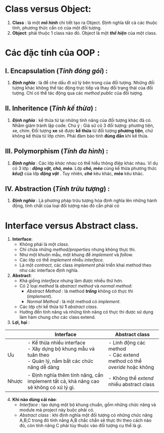 # Class versus Object:

1. **Class** : là một ***mô hình*** chi tiết tạo ra Object. Định nghĩa tất cả các thuộc tính, phương thức cần có của một đối tượng.
2. **Object**: phải thuộc 1 class nào đó. Object là một ***thể hiện*** của một class.
# Các đặc tính của OOP :

## **I. Encapsulation** (*Tính đóng gói*) :
1. ***Định nghĩa*** :  là để che dấu đi xử lý bên trong của đối tượng. Những đối tượng khác không thể tác động trực tiếp và thay đổi trạng thái của đối tượng. Chỉ có thể tác động qua các *method public* của đối tượng.
## **II. Inheritence** (*Tính kế thừa*) :
1. ***Định nghĩa*** : kế thừa từ lại những tính năng của đối tượng khác đã có. Nhằm giảm tránh lặp code. Chú ý : Giả sử có 3 đối tượng: phương tiện, xe, chim. Đối tượng **xe** sẽ được **kế  thừa** từ đối tượng **phương tiện**, chứ không kế thừa từ lớp chim. Phải đảm bảo tính **đúng đắn** khi kế thừa.

## **III. Polymorphism** (*Tính đa hình*) :
1. ***Định nghĩa*** : Các lớp *khác nhau* có thể hiểu thông điệp khác nhau. Ví dụ có 3 lớp : ***động vật, chó, mèo***. Lớp ***chó, mèo*** cùng kế thừa phương thức ***kêu()*** của lớp ***động vật*** . Tuy nhiên, ***chó*** kêu khác,  ***mèo*** kêu khác.

## **IV.  Abstraction** (*Tính trừu tượng*) :
1. ***Định nghĩa*** : Là phương pháp trừu tượng hóa định nghĩa lên những hành động, tính chất của loại đối tượng nào đó cần phải có
# Interface versus Abstract class.
1. **Interface**:
	- Không phải là một *class*.
	- Chỉ chứa những *method/properties* nhưng không thực thi.
	- Như một khuôn mẫu, một khung để *implement* và *follow.*
	- Các lớp có thể *implement* nhiều *interface*.
	- Là một *contract*, các class *implement* phải triển khai method theo như các interface định nghĩa.
2. **Abstract**:
	- Khá giống *interface* nhưng làm được nhiều thứ hơn. 
	- Có 2 loại *method* là *abstract method* và *normal method*:
		- *Abstract Method* : là method ***trống*** không có thực thi (*implement*).
		- *Normal Method* : là một method có *implement*.
	- Các lớp chỉ kế thừa từ **1** *abstract class*.
	- Hướng đến tính năng và những tính năng có thực thi được sử dụng làm hàm chung cho các class extend.
3. **Lợi, hại** :

|         | Interface           | Abstract class  |
| ------------- |-------------| -----|
| Ưu       | - Kế thừa nhiều interface <br/>- Xây dựng bộ khung mẫu và tuân theo <br/>- Quản lý, nắm bắt các chức năng dễ dàng  | - Linh động các method <br/>- Các extend method có thể *overide* hoặc không|
| Nhược      | - Định nghĩa thêm tính năng, cần implement tất cả, khả năng cao sẽ không có xử lý gì. | - Không thể *extend* nhiều abstract class|

4. **Khi nào dùng cái nào**:
	- *Interface* : tạo dựng một bộ khung chuẩn, gồm những chức năng và module mà project này buộc phải có.
	- *Abstract class* : khi định nghĩa một đối tượng có những chức năng A,B,C trong đó tính năng A,B chắc chắn sẽ thực thi theo cách nào đó, còn tính năng C phải tùy thuộc vào đối tượng cụ thể là gì.

<!--stackedit_data:
eyJoaXN0b3J5IjpbMjA5NDMxMTI5Ml19
-->